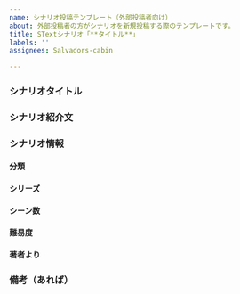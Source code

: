 ```yaml
---
name: シナリオ投稿テンプレート（外部投稿者向け）
about: 外部投稿者の方がシナリオを新規投稿する際のテンプレートです。
title: STextシナリオ「**タイトル**」
labels: ''
assignees: Salvadors-cabin

---
```


### シナリオタイトル

### シナリオ紹介文

### シナリオ情報

#### 分類

#### シリーズ

#### シーン数

#### 難易度

#### 著者より


### 備考（あれば）
